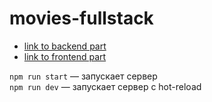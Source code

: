 # movies-fullstack

* [link to backend part](https://github.com/Dimitry-prog/movies-fullstack/tree/level-3/backend)
* [link to frontend part](https://github.com/Dimitry-prog/movies-fullstack/tree/level-3/frontend)

`npm run start` — запускает сервер   
`npm run dev` — запускает сервер с hot-reload


